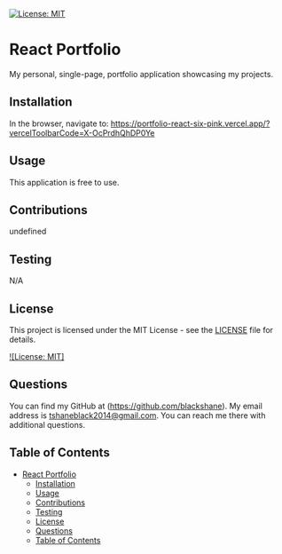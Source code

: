 [![License: MIT](https://img.shields.io/badge/License-MIT-yellow.svg)](https://opensource.org/licenses/MIT)
  # React Portfolio
  My personal, single-page, portfolio application showcasing my projects.
  ## Installation
  In the browser, navigate to: https://portfolio-react-six-pink.vercel.app/?vercelToolbarCode=X-OcPrdhQhDP0Ye
  ## Usage
  This application is free to use.
  ## Contributions 
  undefined
  ## Testing
  N/A

  

## License

This project is licensed under the MIT License - see the [LICENSE](LICENSE) file for details.

[![License: MIT]](https://opensource.org/licenses/MIT)
## Questions
You can find my GitHub at (https://github.com/blackshane).
My email address is tshaneblack2014@gmail.com. You can reach me there with additional questions. 
 

## Table of Contents

- [React Portfolio](#react-portfolio)
  - [Installation](#installation)
  - [Usage](#usage)
  - [Contributions](#contributions)
  - [Testing](#testing)
  - [License](#license)
  - [Questions](#questions)
  - [Table of Contents](#table-of-contents)

